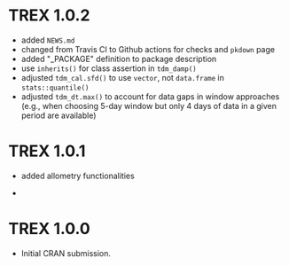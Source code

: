 # TREX 1.0.2

* added `NEWS.md`
* changed from Travis CI to Github actions for checks and `pkdown` page
* added "_PACKAGE" definition to package description
* use `inherits()` for class assertion in `tdm_damp()`
* adjusted `tdm_cal.sfd()` to use `vector`, not `data.frame` in `stats::quantile()`
* adjusted `tdm_dt.max()` to account for data gaps in window approaches (e.g., when choosing 5-day window but only 4 days of data in a given period are available)


# TREX 1.0.1

* added allometry functionalities
-

# TREX 1.0.0
* Initial CRAN submission.
